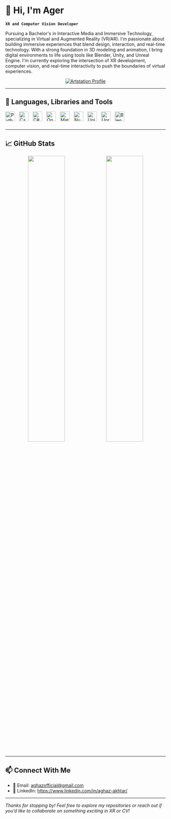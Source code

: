 # 👋 Hi, I'm Ager
**`XR and Computer Vision Developer`**

Pursuing a Bachelor's in Interactive Media and Immersive Technology, specializing in Virtual and Augmented Reality (VR/AR). I'm passionate about building immersive experiences that blend design, interaction, and real-time technology. With a strong foundation in 3D modeling and animation, I bring digital environments to life using tools like Blender, Unity, and Unreal Engine.
I'm currently exploring the intersection of XR development, computer vision, and real-time interactivity to push the boundaries of virtual experiences.
   <p align="center">
     <a href="https://www.artstation.com/aghazakhtar" target="_blank">
       <img src="https://img.shields.io/badge/Artstation-profile?style=flat" alt="Artstation Profile">
     </a>
   </p>

      
---

## 🤖 Languages, Libraries and Tools 
<img align="left" alt="Python" width="30px" style="padding-right:10px;" src="https://cdn.jsdelivr.net/gh/devicons/devicon@latest/icons/python/python-original.svg"/>
<img align="left" alt="C++" width="30px" style="padding-right:10px;" src="https://cdn.jsdelivr.net/gh/devicons/devicon@latest/icons/cplusplus/cplusplus-original.svg" />
<img align="left" alt="C#" width="30px" style="padding-right:10px;" src="https://cdn.jsdelivr.net/gh/devicons/devicon@latest/icons/csharp/csharp-original.svg" />
<img align="left" alt="OpenCV" width="30px" style="padding-right:10px;" src="https://cdn.jsdelivr.net/gh/devicons/devicon@latest/icons/opencv/opencv-original.svg" />
<img align="left" alt="Matplotlib" width="30px" style="padding-right:10px;" src="https://cdn.jsdelivr.net/gh/devicons/devicon@latest/icons/matplotlib/matplotlib-original.svg" />
<img align="left" alt="Numpy" width="30px" style="padding-right:10px;" src="https://cdn.jsdelivr.net/gh/devicons/devicon@latest/icons/numpy/numpy-original.svg" />
<img align="left" alt="Unity" width="30px" style="padding-right:10px;" src="https://cdn.jsdelivr.net/gh/devicons/devicon@latest/icons/unity/unity-original.svg" />
<img align="left" alt="Unreal Engine" width="30px" style="padding-right:10px;" src="https://cdn.jsdelivr.net/gh/devicons/devicon@latest/icons/unrealengine/unrealengine-original.svg" />
<img align="left" alt="Blender" width="30px" style="padding-right:10px;" src="https://cdn.jsdelivr.net/gh/devicons/devicon@latest/icons/blender/blender-original.svg" />
<br />

#
---

## 📈 GitHub Stats

<!-- GitHub Readme Stats -->
<p align="center">
  <img src="https://github-readme-stats.vercel.app/api?username=ager-1&show_icons=true&theme=swift" width="48%" />
  <img src="https://github-readme-stats.vercel.app/api/top-langs/?username=ager-1&layout=compact&theme=swift" width="48%" />
</p>

---

## 📫 Connect With Me

- 📧 Email: aghazofficial@gmail.com
- 💼 LinkedIn: https://www.linkedin.com/in/aghaz-akhtar/

---

_Thanks for stopping by! Feel free to explore my repositories or reach out if you’d like to collaborate on something exciting in XR or CV!_
